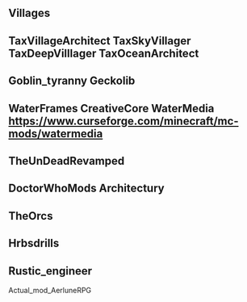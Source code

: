 Villages 
------------
TaxVillageArchitect
TaxSkyVillager
TaxDeepVilllager
TaxOceanArchitect
------------
Goblin_tyranny
Geckolib
------------
WaterFrames
CreativeCore
WaterMedia  https://www.curseforge.com/minecraft/mc-mods/watermedia
------------
TheUnDeadRevamped
------------
DoctorWhoMods
Architectury
------------
TheOrcs
------------
Hrbsdrills
------------
Rustic_engineer
------------
Actual_mod_AerluneRPG
